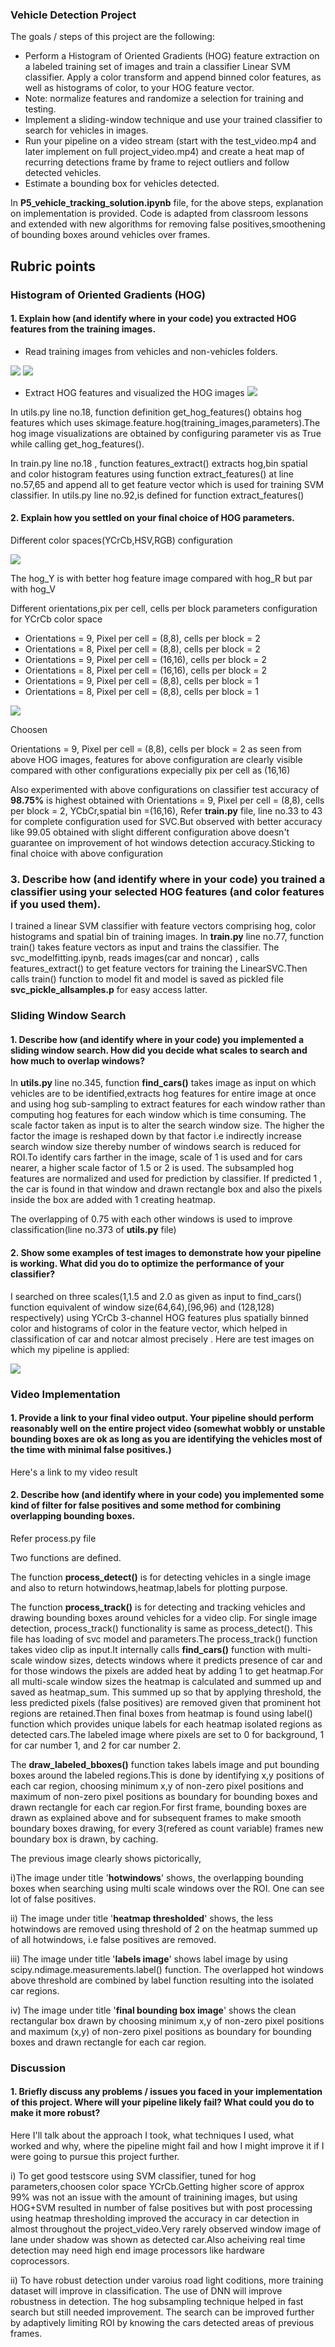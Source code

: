
### Vehicle Detection Project

The goals / steps of this project are the following:

* Perform a Histogram of Oriented Gradients (HOG) feature extraction on a labeled training set of images and train a classifier Linear SVM classifier. Apply a color transform and append binned color features, as well as histograms of color, to your HOG feature vector.
* Note: normalize features and randomize a selection for training and testing.
* Implement a sliding-window technique and use your trained classifier to search for vehicles in images.
* Run your pipeline on a video stream (start with the test_video.mp4 and later implement on full project_video.mp4) and create a heat map of recurring detections frame by frame to reject outliers and follow detected vehicles.
* Estimate a bounding box for vehicles detected.

In **P5_vehicle_tracking_solution.ipynb** file, for the above steps, explanation on implementation is provided.
Code is adapted from classroom lessons and extended with new algorithms for removing false positives,smoothening of bounding boxes around vehicles over frames.


## Rubric points

### Histogram of Oriented Gradients (HOG)


#### 1. Explain how (and identify where in your code) you extracted HOG features from the training images.
* Read training images from vehicles and non-vehicles folders.

![](./output_images/car_imgs.png)
![](./output_images/notcar_imgs.png)

* Extract HOG features and visualized the HOG images
![](./output_images/hog_orient_car.png)

In utils.py line no.18, function definition get_hog_features() obtains hog features which uses skimage.feature.hog(training_images,parameters).The hog image visualizations are obtained by configuring parameter vis as True while calling get_hog_features().

In train.py line no.18 , function features_extract() extracts hog,bin spatial and color histogram features using function extract_features() at line no.57,65 and append all to get feature vector which is used for training SVM classifier. In utils.py line no.92,is defined for function extract_features()



#### 2. Explain how you settled on your final choice of HOG parameters.


Different color spaces(YCrCb,HSV,RGB) configuration

![](./output_images/hog_colorspace_car.png)

The hog_Y is with better hog feature image compared with hog_R but par with hog_V

Different orientations,pix per cell, cells per block parameters configuration for YCrCb color space

* Orientations = 9, Pixel per cell = (8,8), cells per block = 2  
* Orientations = 8, Pixel per cell = (8,8), cells per block = 2
* Orientations = 9, Pixel per cell = (16,16), cells per block = 2
* Orientations = 8, Pixel per cell = (16,16), cells per block = 2
* Orientations = 9, Pixel per cell = (8,8), cells per block = 1
* Orientations = 8, Pixel per cell = (8,8), cells per block = 1

![](./output_images/hog_YCrCb_orient_cells_per_block.png)

Choosen

Orientations = 9, Pixel per cell = (8,8), cells per block = 2 as seen from above HOG images, features for above configuration are clearly visible compared with other configurations expecially pix per cell as (16,16)

Also experimented with above configurations on classifier test accuracy of **98.75%** is highest obtained with Orientations = 9, Pixel per cell = (8,8), cells per block = 2, YCbCr,spatial bin =(16,16), Refer **train.py** file, line no.33 to 43 for complete configuration used for SVC.But observed with better accuracy like 99.05 obtained with slight different configuration above doesn't guarantee on improvement of hot windows detection accuracy.Sticking to final choice with above configuration


### 3. Describe how (and identify where in your code) you trained a classifier using your selected HOG features (and color features if you used them).

I trained a linear SVM classifier with feature vectors comprising hog, color histograms and spatial bin of training images.
In **train.py** line no.77, function train() takes feature vectors as input and trains the classifier. The svc_modelfitting.ipynb, reads images(car and noncar) , calls features_extract() to get feature vectors for training the LinearSVC.Then calls train() function to model fit and model is saved as pickled file **svc_pickle_allsamples.p** for easy access latter.


### Sliding Window Search

#### 1. Describe how (and identify where in your code) you implemented a sliding window search. How did you decide what scales to search and how much to overlap windows?

In **utils.py** line no.345, function **find_cars()** takes image as input on which vehicles are to be identified,extracts hog features for entire image at once and using hog sub-sampling to extract features for each window rather than computing hog features for each window which is time consuming. The scale factor taken as input is to alter the search window size. The higher the factor the image is reshaped down by that factor i.e indirectly increase search window size thereby number of windows search is reduced for ROI.To identify cars farther in the image, scale of 1 is used and for cars nearer, a higher scale factor of 1.5 or 2 is used. The subsampled hog features are normalized and used for prediction by classifier. If predicted 1 , the car is found in that window and drawn rectangle box and also the pixels inside the box are added with 1 creating heatmap.

The overlapping of 0.75 with each other windows is used to improve classification(line no.373 of **utils.py** file)

#### 2. Show some examples of test images to demonstrate how your pipeline is working. What did you do to optimize the performance of your classifier?

I searched on three scales(1,1.5 and 2.0 as given as input to find_cars() function equivalent of window size(64,64),(96,96) and (128,128) respectively) using YCrCb 3-channel HOG features plus spatially binned color and histograms of color in the feature vector, which helped in classification of car and notcar almost precisely . Here are test images on which my pipeline is applied:

![](./output_images/finalbbox.png)


### Video Implementation

#### 1. Provide a link to your final video output. Your pipeline should perform reasonably well on the entire project video (somewhat wobbly or unstable bounding boxes are ok as long as you are identifying the vehicles most of the time with minimal false positives.)

Here's a link to my video result

#### 2. Describe how (and identify where in your code) you implemented some kind of filter for false positives and some method for combining overlapping bounding boxes.

Refer process.py file

Two functions are defined. 

The function **process_detect()** is for detecting vehicles in a single image and also to return hotwindows,heatmap,labels for plotting purpose. 

The function **process_track()** is for detecting and tracking vehicles and drawing bounding boxes around vehicles for a video clip. For single image detection, process_track() functionality is same as process_detect(). This file has loading of svc model and parameters.The process_track() function takes video clip as input.It internally calls **find_cars()** function with multi-scale window sizes, detects windows where it predicts presence of car and for those windows the pixels are added heat by adding 1 to get heatmap.For all multi-scale window sizes the heatmap is calculated and summed up and saved as heatmap_sum. This summed up so that by applying threshold, the less predicted pixels (false positives) are removed given that prominent hot regions are retained.Then final boxes from heatmap is found using label() function which provides unique labels for each heatmap isolated regions as detected cars.The labeled image where pixels are set to 0 for background, 1 for car number 1, and 2 for car number 2.


The **draw_labeled_bboxes()** function takes labels image and put bounding boxes around the labeled regions.This is done by identifying x,y positions of each car region, choosing minimum x,y of non-zero pixel positions and maximum of non-zero pixel positions as boundary for bounding boxes and drawn rectangle for each car region.For first frame, bounding boxes are drawn as explained above and for subsequent frames to make smooth boundary boxes drawing, for every 3(refered as count variable) frames new boundary box is drawn, by caching.

The previous image clearly shows pictorically, 

i)The image under title '**hotwindows**' shows, the overlapping bounding boxes when searching using multi scale windows over the ROI.
One can see lot of false positives.

ii) The image under title '**heatmap thresholded**' shows, the less hotwindows are removed using threshold of 2 on the heatmap summed up of all hotwindows, i.e false positives are removed.

iii) The image under title '**labels image**' shows label image by using scipy.ndimage.measurements.label() function. The overlapped hot windows above threshold are combined by label function resulting into the isolated car regions.

iv) The image under title '**final bounding box image**' shows the clean rectangular box drawn by choosing minimum x,y of non-zero pixel positions and maximum (x,y) of non-zero pixel positions as boundary for bounding boxes and drawn rectangle for each car region.


### Discussion

#### 1. Briefly discuss any problems / issues you faced in your implementation of this project. Where will your pipeline likely fail? What could you do to make it more robust?

Here I'll talk about the approach I took, what techniques I used, what worked and why, where the pipeline might fail and how I might improve it if I were going to pursue this project further.

i) To get good testscore using SVM classifier, tuned for hog parameters,choosen color space YCrCb.Getting higher score of approx 99% was not an issue with the amount of trainining images, but using HOG+SVM resulted in number of false positives but with post processing using heatmap thresholding improved the accuracy in car detection in almost throughout the project_video.Very rarely observed window image of lane under shadow was shown as detected car.Also acheiving real time detection may need high end image processors like hardware coprocessors.

ii) To have robust detection under varoius road light coditions, more training dataset will improve in classification. The use of DNN will improve robustness in detection. The hog subsampling technique helped in fast search but still needed improvement. The search can be improved further by adaptively limiting ROI by knowing the cars detected areas of previous frames.
